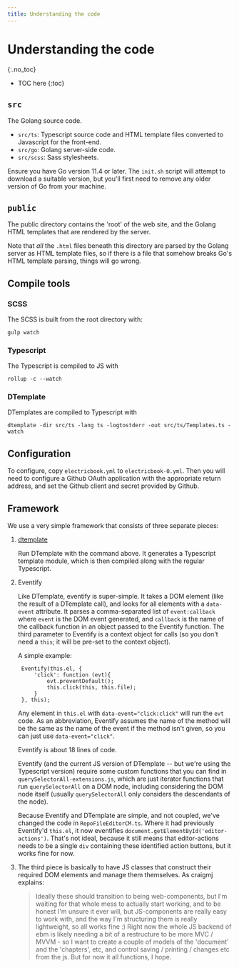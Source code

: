 ```yaml
---
title: Understanding the code
---
```


# Understanding the code
{:.no_toc}

* TOC here
{:toc}

## `src`

The Golang source code.

- `src/ts`: Typescript source code and HTML template files converted to Javascript for the front-end.
- `src/go`: Golang server-side code.
- `src/scss`: Sass stylesheets.

Ensure you have Go version 11.4 or later. The `init.sh` script will attempt to download a suitable version, but you'll first need to remove any older version of Go from your machine.

## `public`

The public directory contains the 'root' of the web site, and the Golang HTML templates that are rendered by the server.

Note that _all_ the `.html` files beneath this directory are parsed by the Golang server as HTML template files, so if there is a file that somehow breaks Go's HTML template parsing, things will go wrong.

## Compile tools

### SCSS

The SCSS is built from the root directory with:

    gulp watch

### Typescript

The Typescript is compiled to JS with

    rollup -c --watch

### DTemplate

DTemplates are compiled to Typescript with

    dtemplate -dir src/ts -lang ts -logtostderr -out src/ts/Templates.ts -watch

## Configuration

To configure, copy `electricbook.yml` to `electricbook-0.yml`. Then you will need to configure a Github OAuth application with the appropriate return address, and set the Github client and secret provided by Github.

## Framework

We use a very simple framework that consists of three separate pieces:

1. [dtemplate](https://github.com/craigmj/dtemplate)

    Run DTemplate with the command above. It generates a Typescript template module, which is then compiled along with the regular Typescript.

2. Eventify

    Like DTemplate, eventify is super-simple. It takes a DOM element (like the result of a DTemplate call), and looks for all elements with a `data-event` attribute. It parses a comma-separated list of `event:callback` where `event` is the DOM event generated, and `callback` is the name of the callback function in an object passed to the Eventify function. The third parameter to Eventify is a context object for calls (so you don't need a `this`; it will be pre-set to the context object).

    A simple example:

        Eventify(this.el, {
            'click': function (evt){
                evt.preventDefault();
                this.click(this, this.file);
            }
        }, this);

    Any element in `this.el` with `data-event="click:click"` will run the `evt` code. As an abbreviation, Eventify assumes the name of the method will be the same as the name of the event if the method isn't given, so you can just use `data-event="click"`.

    Eventify is about 18 lines of code.

    Eventify (and the current JS version of DTemplate -- but we're using the Typescript version) require some custom functions that you can find in `querySelectorAll-extensions.js`, which are just iterator functions that run `querySelectorAll` on a DOM node, including considering the DOM node itself (usually `querySelectorAll` only considers the descendants of the node).

    Because Eventify and DTemplate are simple, and not coupled, we've changed the code in `RepoFileEditorCM.ts`. Where it had previously Eventify'd `this.el`, it now eventifies `document.getElementById('editor-actions')`. That's not ideal, because it still means that editor-actions needs to be a single `div` containing these identified action buttons, but it works fine for now.

3. The third piece is basically to have JS classes that construct their required DOM elements and manage them themselves. As craigmj explains:
 
    > Ideally these should transition to being web-components, but I'm waiting for that whole mess to actually start working, and to be honest I'm unsure it ever will, but JS-components are really easy to work with, and the way I'm structuring them is really lightweight, so all works fine :) Right now the whole JS backend of ebm is likely needing a bit of a restructure to be more MVC / MVVM - so I want to create a couple of models of the 'document' and the 'chapters', etc, and control saving / printing / changes etc from the js. But for now it all functions, I hope.

